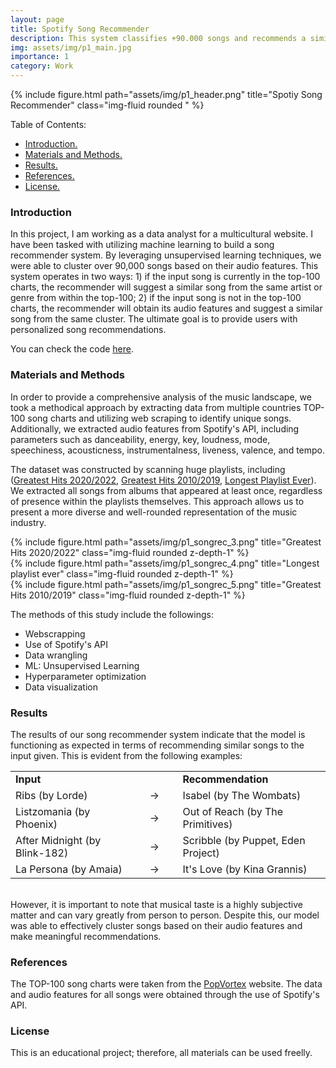 ```yaml
---
layout: page
title: Spotify Song Recommender
description: This system classifies +90.000 songs and recommends a similar record to the one given.
img: assets/img/p1_main.jpg
importance: 1
category: Work
---
```

<div class="row">
    <div class="col-sm mt-3 mt-md-0">
        {% include figure.html path="assets/img/p1_header.png" title="Spotiy Song Recommender" class="img-fluid rounded " %}
    </div>
</div>

<div id="table-of-contents">
  <p>Table of Contents:</p>
<ul>
  <li><a href="#section1">Introduction.</a></li>
  <li><a href="#section2">Materials and Methods.</a></li>
  <li><a href="#section3">Results.</a></li>
  <li><a href="#section4">References.</a></li>
  <li><a href="#section5">License.</a></li>

</ul></div>



<a id='section1'></a>
### Introduction

In this project, I am working as a data analyst for a multicultural website. I have been tasked with utilizing machine learning to build a song recommender system. By leveraging unsupervised learning techniques, we were able to cluster over 90,000 songs based on their audio features. This system operates in two ways: 1) if the input song is currently in the top-100 charts, the recommender will suggest a similar song from the same artist or genre from within the top-100; 2) if the input song is not in the top-100 charts, the recommender will obtain its audio features and suggest a similar song from the same cluster. The ultimate goal is to provide users with personalized song recommendations.

You can check the code <a href="https://github.com/fbgr/spotify-recommender">here</a>.

<a id='section2'></a>
### Materials and Methods
In order to provide a comprehensive analysis of the music landscape, we took a methodical approach by extracting data from multiple countries TOP-100 song charts and utilizing web scraping to identify unique songs. Additionally, we extracted audio features from Spotify's API, including parameters such as danceability, energy, key, loudness, mode, speechiness, acousticness, instrumentalness, liveness, valence, and tempo.

 The dataset was constructed by scanning huge playlists, including (<a href="https://open.spotify.com/playlist/1638KZlvcvyyEJ15S8erge">Greatest Hits 2020/2022</a>,
<a href="https://open.spotify.com/playlist/6Pi3jayiuzwmA5i6tLtIap">Greatest Hits 2010/2019</a>,
<a href="https://open.spotify.com/playlist/6FKDzNYZ8IW1pvYVF4zUN2">Longest Playlist Ever</a>). We extracted all songs from albums that appeared at least once, regardless of presence within the playlists themselves. This approach allows us to present a more diverse and well-rounded representation of the music industry.

<div class="row">
    <div class="col-sm mt-3 mt-md-0">
        {% include figure.html path="assets/img/p1_songrec_3.png" title="Greatest Hits 2020/2022" class="img-fluid rounded z-depth-1" %}
    </div>
    <div class="col-sm mt-3 mt-md-0">
        {% include figure.html path="assets/img/p1_songrec_4.png" title="Longest playlist ever" class="img-fluid rounded z-depth-1" %}
    </div>
    <div class="col-sm mt-3 mt-md-0">
        {% include figure.html path="assets/img/p1_songrec_5.png" title="Greatest Hits 2010/2019" class="img-fluid rounded z-depth-1" %}
    </div>
</div>

The methods of this study include the followings:
* Webscrapping
* Use of Spotify's API
* Data wrangling
* ML: Unsupervised Learning
* Hyperparameter optimization
* Data visualization

<a id='section3'></a>
### Results

The results of our song recommender system indicate that the model is functioning as expected in terms of recommending similar songs to the input given. This is evident from the following examples:

<center><table>
    <tr>
        <td><b>Input</b></td>
        <td></td>
        <td><b>Recommendation</b></td>
    </tr>
    <tr>
        <td>Ribs (by Lorde)</td>
        <td>&nbsp;&nbsp;&nbsp;&nbsp;→&nbsp;&nbsp;&nbsp;&nbsp;&nbsp;</td>
        <td>Isabel (by The Wombats)</td>
    </tr>
    <tr>
        <td>Listzomania (by  Phoenix)</td>
        <td>&nbsp;&nbsp;&nbsp;&nbsp;→&nbsp;&nbsp;&nbsp;&nbsp;&nbsp;</td>
        <td>Out of Reach (by The Primitives)</td>
    </tr>
    <tr>
        <td>After Midnight (by  Blink-182)</td>
        <td>&nbsp;&nbsp;&nbsp;&nbsp;→&nbsp;&nbsp;&nbsp;&nbsp;&nbsp;</td>
        <td>Scribble (by Puppet, Eden Project)</td>
    </tr>
    <tr>
        <td>La Persona (by Amaia)</td>
        <td>&nbsp;&nbsp;&nbsp;&nbsp;→&nbsp;&nbsp;&nbsp;&nbsp;&nbsp;</td>
        <td>It's Love (by Kina Grannis)</td>
    </tr>
</table></center><br>
However, it is important to note that musical taste is a highly subjective matter and can vary greatly from person to person. Despite this, our model was able to effectively cluster songs based on their audio features and make meaningful recommendations.

<a id='section4'></a>
### References
The TOP-100 song charts were taken from the <a href="https://www.popvortex.com/music/">PopVortex</a> website. The data and audio features for all songs were obtained through the use of Spotify's API.

<a id='section5'></a>
### License
This is an educational project; therefore, all materials can be used freelly.
